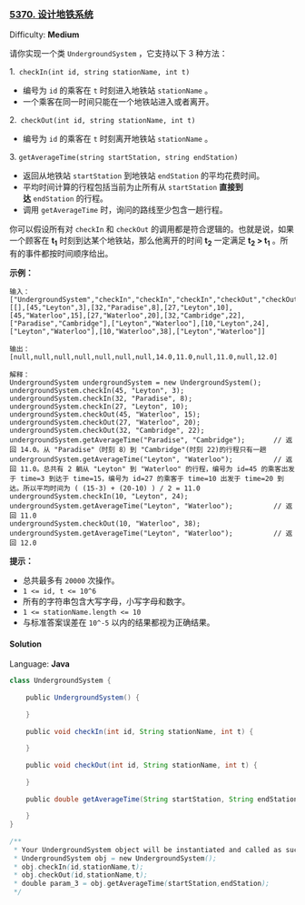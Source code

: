 ### [5370\. 设计地铁系统](https://leetcode-cn.com/contest/weekly-contest-182/problems/design-underground-system/)

Difficulty: **Medium**

请你实现一个类 `UndergroundSystem` ，它支持以下 3 种方法：

1.` checkIn(int id, string stationName, int t)`

*   编号为 `id` 的乘客在 `t` 时刻进入地铁站 `stationName` 。
*   一个乘客在同一时间只能在一个地铁站进入或者离开。

2.` checkOut(int id, string stationName, int t)`

*   编号为 `id` 的乘客在 `t` 时刻离开地铁站 `stationName` 。

3. `getAverageTime(string startStation, string endStation)` 

*   返回从地铁站 `startStation` 到地铁站 `endStation` 的平均花费时间。
*   平均时间计算的行程包括当前为止所有从 `startStation` **直接到达** `endStation` 的行程。
*   调用 `getAverageTime` 时，询问的路线至少包含一趟行程。

你可以假设所有对 `checkIn` 和 `checkOut` 的调用都是符合逻辑的。也就是说，如果一个顾客在 **t<sub style="display: inline;">1</sub>** 时刻到达某个地铁站，那么他离开的时间 **t<sub style="display: inline;">2</sub>** 一定满足 **t<sub style="display: inline;">2</sub> > t<sub style="display: inline;">1</sub>** 。所有的事件都按时间顺序给出。

**示例：**

```
输入：
["UndergroundSystem","checkIn","checkIn","checkIn","checkOut","checkOut","checkOut","getAverageTime","getAverageTime","checkIn","getAverageTime","checkOut","getAverageTime"]
[[],[45,"Leyton",3],[32,"Paradise",8],[27,"Leyton",10],[45,"Waterloo",15],[27,"Waterloo",20],[32,"Cambridge",22],["Paradise","Cambridge"],["Leyton","Waterloo"],[10,"Leyton",24],["Leyton","Waterloo"],[10,"Waterloo",38],["Leyton","Waterloo"]]

输出：
[null,null,null,null,null,null,null,14.0,11.0,null,11.0,null,12.0]

解释：
UndergroundSystem undergroundSystem = new UndergroundSystem();
undergroundSystem.checkIn(45, "Leyton", 3);
undergroundSystem.checkIn(32, "Paradise", 8);
undergroundSystem.checkIn(27, "Leyton", 10);
undergroundSystem.checkOut(45, "Waterloo", 15);
undergroundSystem.checkOut(27, "Waterloo", 20);
undergroundSystem.checkOut(32, "Cambridge", 22);
undergroundSystem.getAverageTime("Paradise", "Cambridge");       // 返回 14.0。从 "Paradise"（时刻 8）到 "Cambridge"(时刻 22)的行程只有一趟
undergroundSystem.getAverageTime("Leyton", "Waterloo");          // 返回 11.0。总共有 2 躺从 "Leyton" 到 "Waterloo" 的行程，编号为 id=45 的乘客出发于 time=3 到达于 time=15，编号为 id=27 的乘客于 time=10 出发于 time=20 到达。所以平均时间为 ( (15-3) + (20-10) ) / 2 = 11.0
undergroundSystem.checkIn(10, "Leyton", 24);
undergroundSystem.getAverageTime("Leyton", "Waterloo");          // 返回 11.0
undergroundSystem.checkOut(10, "Waterloo", 38);
undergroundSystem.getAverageTime("Leyton", "Waterloo");          // 返回 12.0
```

**提示：**

*   总共最多有 `20000` 次操作。
*   `1 <= id, t <= 10^6`
*   所有的字符串包含大写字母，小写字母和数字。
*   `1 <= stationName.length <= 10`
*   与标准答案误差在 `10^-5` 以内的结果都视为正确结果。

#### Solution

Language: **Java**

```java
class UndergroundSystem {
​
    public UndergroundSystem() {
​
    }
    
    public void checkIn(int id, String stationName, int t) {
​
    }
    
    public void checkOut(int id, String stationName, int t) {
​
    }
    
    public double getAverageTime(String startStation, String endStation) {
​
    }
}
​
/**
 * Your UndergroundSystem object will be instantiated and called as such:
 * UndergroundSystem obj = new UndergroundSystem();
 * obj.checkIn(id,stationName,t);
 * obj.checkOut(id,stationName,t);
 * double param_3 = obj.getAverageTime(startStation,endStation);
 */
```